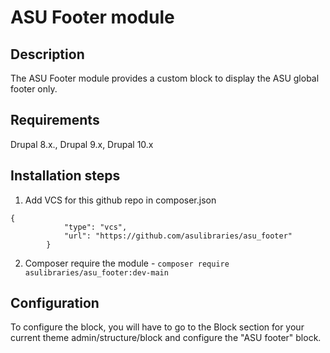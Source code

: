 # ASU Footer module

## Description 

The ASU Footer module provides a custom block to display the ASU global footer only.

## Requirements

Drupal 8.x., Drupal 9.x, Drupal 10.x

## Installation steps
1. Add VCS for this github repo in composer.json
```
{
            "type": "vcs",
            "url": "https://github.com/asulibraries/asu_footer"
        }
```
2. Composer require the module - `composer require asulibraries/asu_footer:dev-main`

## Configuration

To configure the block, you will have to go to the Block section for your 
current theme admin/structure/block and configure the "ASU footer" block.


